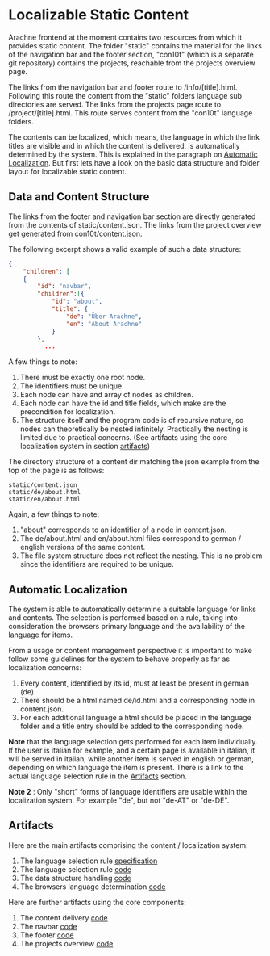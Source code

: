 # Localizable Static Content

Arachne frontend at the moment contains two resources from which it provides static content.
The folder "static" contains the material for the links of the navigation bar and the footer
section, "con10t" (which is a separate git repository) contains the projects, reachable
from the projects overview page.

The links from the navigation bar and footer route to /info/[title].html. Following this route
the content from the "static" folders language sub directories are served. The links from the projects page route
to /project/[title].html. This route serves content from the "con10t" language folders.

The contents can be localized, which means, the language in which the link titles are visible and
in which the content is delivered, is
 automatically determined by the system. This is explained in the paragraph on
 [Automatic Localization](#automatic-localization).
But first lets have a look on the basic data structure and folder layout for localizable static content.

## Data and Content Structure

The links from the footer and navigation bar section are directly generated from the contents
of static/content.json. The links from the project overview get generated from
con10t/content.json.

The following excerpt shows a valid example of such a data structure:

```json
{
	"children": [
	{
		"id": "navbar",
		"children":[{
			"id": "about",
			"title": {
				"de": "Über Arachne",
				"en": "About Arachne"
			}
		},
	      ...
```

A few things to note:

1. There must be exactly one root node.
1. The identifiers must be unique.
1. Each node can have and array of nodes as children.
1. Each node can have the id and title fields, which make are the precondition for localization.
1. The structure itself and the program code is of recursive nature, so nodes can theoretically be nested infinitely.
 Practically the nesting is limited due to practical concerns. (See artifacts using the core localization system
 in section [artifacts](#artifacts))


The directory structure of a content dir matching the json example from the top
of the page is as follows:

```
static/content.json
static/de/about.html
static/en/about.html
```

Again, a few things to note:

1. "about" corresponds to an identifier of a node in content.json.
1. The de/about.html and en/about.html files correspond to german / english versions of the same content.
1. The file system structure does not reflect the nesting. This is no problem since the identifiers are required
  to be unique.

## Automatic Localization

The system is able to automatically determine a suitable language for links and contents. The selection is performed
 based on a rule, taking into consideration the browsers primary language and the availability of the language for
 items.

From a usage or content management perspective it is important to make follow some guidelines for the system to behave
properly as far as localization concerns:

1. Every content, identified by its id, must at least be present in german (de).
1. There should be a html named de/id.html and a corresponding node in content.json.
1. For each additional language a html should be placed in the language folder and a title entry should be added to
  the corresponding node.

**Note** that the language selection gets performed for each item individually. If the user is italian for example,
and a certain page is available in italian, it will be served in italian, while another item is served in english or
german, depending on which language the item is present. There is a link to the actual language selection rule
in the [Artifacts](#Artifacts) section.

**Note 2** : Only "short" forms of language identifiers are usable within the localization system. For example "de", but not
"de-AT" or "de-DE".

## Artifacts

Here are the main artifacts comprising the content / localization system:

1. The language selection rule [specification](feature_localization_con10t.md)
1. The language selection rule [code](../js/services_language_selection.js)
1. The data structure handling [code](../js/services_localized_content.js)
1. The browsers language determination [code](../js/services_language.js)

Here are further artifacts using the core components:

1. The content delivery [code](../js/controllers_static_content.js)
1. The navbar [code](../js/directives_navbar.js)
1. The footer [code](../js/directives_footer.js)
1. The projects overview [code](../js/controllers_projects.js)
